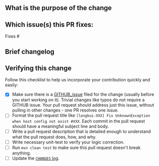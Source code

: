 ## What is the purpose of the change

## Which issue(s) this PR fixes:

Fixes #

## Brief changelog

## Verifying this change

Follow this checklist to help us incorporate your contribution quickly and easily:

- [x] Make sure there is a [GITHUB_issue](https://github.com/llnancy/longkui/issues) filed for the change (usually before you start working on it). Trivial changes like typos do not require a GITHUB issue. Your pull request should address just this issue, without pulling in other changes - one PR resolves one issue.
- [ ] Format the pull request title like `[longkui-XXX] Fix UnknownException when host config not exist #XXX`. Each commit in the pull request should have a meaningful subject line and body.
- [ ] Write a pull request description that is detailed enough to understand what the pull request does, how, and why.
- [ ] Write necessary unit-test to verify your logic correction.
- [ ] Run `mvn clean test` to make sure this pull request doesn't break anything.
- [ ] Update the [`CHANGES` log](https://github.com/llnancy/longkui/blob/master/CHANGES.md).
